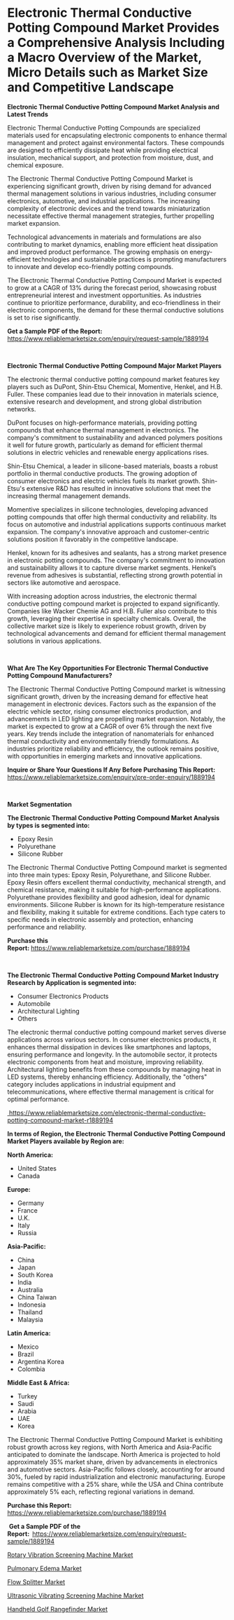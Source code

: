 <p><h1>Electronic Thermal Conductive Potting Compound Market Provides a Comprehensive Analysis Including a Macro Overview of the Market, Micro Details such as Market Size and Competitive Landscape</h1></p><p><strong>Electronic Thermal Conductive Potting Compound Market Analysis and Latest Trends</strong></p>
<p><p>Electronic Thermal Conductive Potting Compounds are specialized materials used for encapsulating electronic components to enhance thermal management and protect against environmental factors. These compounds are designed to efficiently dissipate heat while providing electrical insulation, mechanical support, and protection from moisture, dust, and chemical exposure.</p><p>The Electronic Thermal Conductive Potting Compound Market is experiencing significant growth, driven by rising demand for advanced thermal management solutions in various industries, including consumer electronics, automotive, and industrial applications. The increasing complexity of electronic devices and the trend towards miniaturization necessitate effective thermal management strategies, further propelling market expansion.</p><p>Technological advancements in materials and formulations are also contributing to market dynamics, enabling more efficient heat dissipation and improved product performance. The growing emphasis on energy-efficient technologies and sustainable practices is prompting manufacturers to innovate and develop eco-friendly potting compounds.</p><p>The Electronic Thermal Conductive Potting Compound Market is expected to grow at a CAGR of 13% during the forecast period, showcasing robust entrepreneurial interest and investment opportunities. As industries continue to prioritize performance, durability, and eco-friendliness in their electronic components, the demand for these thermal conductive solutions is set to rise significantly.</p></p>
<p><strong>Get a Sample PDF of the Report:&nbsp;</strong> <a href="https://www.reliablemarketsize.com/enquiry/request-sample/1889194?utm_campaign=1413&utm_medium=2&utm_source=Github&utm_content=ia&utm_term=24102024&utm_id=electronic-thermal-conductive-potting-compound">https://www.reliablemarketsize.com/enquiry/request-sample/1889194</a></p>
<p>&nbsp;</p>
<p><strong>Electronic Thermal Conductive Potting Compound Major Market Players</strong></p>
<p><p>The electronic thermal conductive potting compound market features key players such as DuPont, Shin-Etsu Chemical, Momentive, Henkel, and H.B. Fuller. These companies lead due to their innovation in materials science, extensive research and development, and strong global distribution networks.</p><p>DuPont focuses on high-performance materials, providing potting compounds that enhance thermal management in electronics. The company's commitment to sustainability and advanced polymers positions it well for future growth, particularly as demand for efficient thermal solutions in electric vehicles and renewable energy applications rises.</p><p>Shin-Etsu Chemical, a leader in silicone-based materials, boasts a robust portfolio in thermal conductive products. The growing adoption of consumer electronics and electric vehicles fuels its market growth. Shin-Etsu's extensive R&D has resulted in innovative solutions that meet the increasing thermal management demands.</p><p>Momentive specializes in silicone technologies, developing advanced potting compounds that offer high thermal conductivity and reliability. Its focus on automotive and industrial applications supports continuous market expansion. The company's innovative approach and customer-centric solutions position it favorably in the competitive landscape.</p><p>Henkel, known for its adhesives and sealants, has a strong market presence in electronic potting compounds. The company's commitment to innovation and sustainability allows it to capture diverse market segments. Henkel’s revenue from adhesives is substantial, reflecting strong growth potential in sectors like automotive and aerospace.</p><p>With increasing adoption across industries, the electronic thermal conductive potting compound market is projected to expand significantly. Companies like Wacker Chemie AG and H.B. Fuller also contribute to this growth, leveraging their expertise in specialty chemicals. Overall, the collective market size is likely to experience robust growth, driven by technological advancements and demand for efficient thermal management solutions in various applications.</p></p>
<p>&nbsp;</p>
<p><strong>What Are The Key Opportunities For Electronic Thermal Conductive Potting Compound Manufacturers?</strong></p>
<p><p>The Electronic Thermal Conductive Potting Compound market is witnessing significant growth, driven by the increasing demand for effective heat management in electronic devices. Factors such as the expansion of the electric vehicle sector, rising consumer electronics production, and advancements in LED lighting are propelling market expansion. Notably, the market is expected to grow at a CAGR of over 6% through the next five years. Key trends include the integration of nanomaterials for enhanced thermal conductivity and environmentally friendly formulations. As industries prioritize reliability and efficiency, the outlook remains positive, with opportunities in emerging markets and innovative applications.</p></p>
<p><strong>Inquire or Share Your Questions If Any Before Purchasing This Report:</strong> <a href="https://www.reliablemarketsize.com/enquiry/pre-order-enquiry/1889194?utm_campaign=1413&utm_medium=2&utm_source=Github&utm_content=ia&utm_term=24102024&utm_id=electronic-thermal-conductive-potting-compound">https://www.reliablemarketsize.com/enquiry/pre-order-enquiry/1889194</a></p>
<p>&nbsp;</p>
<p><strong>Market Segmentation</strong></p>
<p><strong>The Electronic Thermal Conductive Potting Compound Market Analysis by types is segmented into:</strong></p>
<p><ul><li>Epoxy Resin</li><li>Polyurethane</li><li>Silicone Rubber</li></ul></p>
<p><p>The Electronic Thermal Conductive Potting Compound market is segmented into three main types: Epoxy Resin, Polyurethane, and Silicone Rubber. Epoxy Resin offers excellent thermal conductivity, mechanical strength, and chemical resistance, making it suitable for high-performance applications. Polyurethane provides flexibility and good adhesion, ideal for dynamic environments. Silicone Rubber is known for its high-temperature resistance and flexibility, making it suitable for extreme conditions. Each type caters to specific needs in electronic assembly and protection, enhancing performance and reliability.</p></p>
<p><strong>Purchase this Report:&nbsp;</strong><a href="https://www.reliablemarketsize.com/purchase/1889194?utm_campaign=1413&utm_medium=2&utm_source=Github&utm_content=ia&utm_term=24102024&utm_id=electronic-thermal-conductive-potting-compound">https://www.reliablemarketsize.com/purchase/1889194</a></p>
<p>&nbsp;</p>
<p><strong>The Electronic Thermal Conductive Potting Compound Market Industry Research by Application is segmented into:</strong></p>
<p><ul><li>Consumer Electronics Products</li><li>Automobile</li><li>Architectural Lighting</li><li>Others</li></ul></p>
<p><p>The electronic thermal conductive potting compound market serves diverse applications across various sectors. In consumer electronics products, it enhances thermal dissipation in devices like smartphones and laptops, ensuring performance and longevity. In the automobile sector, it protects electronic components from heat and moisture, improving reliability. Architectural lighting benefits from these compounds by managing heat in LED systems, thereby enhancing efficiency. Additionally, the "others" category includes applications in industrial equipment and telecommunications, where effective thermal management is critical for optimal performance.</p></p>
<p><a href="https://www.reliablemarketsize.com/electronic-thermal-conductive-potting-compound-market-r1889194?utm_campaign=1413&utm_medium=2&utm_source=Github&utm_content=ia&utm_term=24102024&utm_id=electronic-thermal-conductive-potting-compound">&nbsp;https://www.reliablemarketsize.com/electronic-thermal-conductive-potting-compound-market-r1889194</a></p>
<p><strong>In terms of Region, the Electronic Thermal Conductive Potting Compound Market Players available by Region are:</strong></p>
<p>
    <p> <strong> North America: </strong>
        <ul>
            <li>United States</li>
            <li>Canada</li>
        </ul>
        </p> 
    <p> <strong> Europe: </strong>
        <ul>
            <li>Germany</li>
            <li>France</li>
            <li>U.K.</li>
            <li>Italy</li>
            <li>Russia</li>
        </ul>
        </p> 
    <p> <strong> Asia-Pacific: </strong>
        <ul>
            <li>China</li>
            <li>Japan</li>
            <li>South Korea</li>
            <li>India</li>
            <li>Australia</li>
            <li>China Taiwan</li>
            <li>Indonesia</li>
            <li>Thailand</li>
            <li>Malaysia</li>
        </ul>
        </p> 
    <p> <strong> Latin America: </strong>
        <ul>
            <li>Mexico</li>
            <li>Brazil</li>
            <li>Argentina Korea</li>
            <li>Colombia</li>
        </ul>
        </p> 
    <p> <strong> Middle East & Africa: </strong>
        <ul>
            <li>Turkey</li>
            <li>Saudi</li>
            <li>Arabia</li>
            <li>UAE</li>
            <li>Korea</li>
        </ul>
    </p>
    </p>
<p><p>The Electronic Thermal Conductive Potting Compound Market is exhibiting robust growth across key regions, with North America and Asia-Pacific anticipated to dominate the landscape. North America is projected to hold approximately 35% market share, driven by advancements in electronics and automotive sectors. Asia-Pacific follows closely, accounting for around 30%, fueled by rapid industrialization and electronic manufacturing. Europe remains competitive with a 25% share, while the USA and China contribute approximately 5% each, reflecting regional variations in demand.</p></p>
<p><strong>Purchase this Report: </strong><a href="https://www.reliablemarketsize.com/purchase/1889194?utm_campaign=1413&utm_medium=2&utm_source=Github&utm_content=ia&utm_term=24102024&utm_id=electronic-thermal-conductive-potting-compound">https://www.reliablemarketsize.com/purchase/1889194</a></p>
<p>&nbsp;<strong>Get a Sample PDF of the Report:&nbsp;&nbsp;</strong><a href="https://www.reliablemarketsize.com/enquiry/request-sample/1889194?utm_campaign=1413&utm_medium=2&utm_source=Github&utm_content=ia&utm_term=24102024&utm_id=electronic-thermal-conductive-potting-compound">https://www.reliablemarketsize.com/enquiry/request-sample/1889194</a></p>
<p><strong></strong></p>
<p><p><a href="https://github.com/kric8bmkinds/Market-Research-Report-List-1/blob/main/rotary-vibration-screening-machine-market.md?utm_campaign=1413&utm_medium=2&utm_source=Github&utm_content=ia&utm_term=24102024&utm_id=electronic-thermal-conductive-potting-compound">Rotary Vibration Screening Machine Market</a></p><p><a href="https://www.linkedin.com/pulse/exploring-pulmonary-edema-market-dynamics-global-trends-future-uaiwe?utm_campaign=1413&utm_medium=2&utm_source=Github&utm_content=ia&utm_term=24102024&utm_id=electronic-thermal-conductive-potting-compound">Pulmonary Edema Market</a></p><p><a href="https://issuu.com/reportprime-2/docs/flow-splitter-market-size-2030.pptx_eb70323fc08d66?utm_campaign=1413&utm_medium=2&utm_source=Github&utm_content=ia&utm_term=24102024&utm_id=electronic-thermal-conductive-potting-compound">Flow Splitter Market</a></p><p><a href="https://github.com/ChiragRP21/Market-Research-Report-List-6/blob/main/ultrasonic-vibrating-screening-machine-market.md?utm_campaign=1413&utm_medium=2&utm_source=Github&utm_content=ia&utm_term=24102024&utm_id=electronic-thermal-conductive-potting-compound">Ultrasonic Vibrating Screening Machine Market</a></p><p><a href="https://issuu.com/reportprime-2/docs/handheld-golf-rangefinder-market-si_92942657728f7a?utm_campaign=1413&utm_medium=2&utm_source=Github&utm_content=ia&utm_term=24102024&utm_id=electronic-thermal-conductive-potting-compound">Handheld Golf Rangefinder Market</a></p></p>